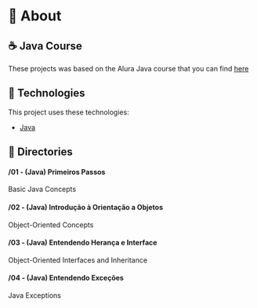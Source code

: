 <div id="about">

# :page_facing_up: About
## :coffee: Java Course
These projects was based on the Alura Java course that you can find <a target="_blank" href="https://www.alura.com.br/">here</a>
</div>

<div id="tecnologies">

## :rocket: Technologies
This project uses these technologies:
- [Java](https://www.java.com/pt_BR/download/)
</div>

<div id="directories">

## :file_folder: Directories
#### /01 - (Java) Primeiros Passos
Basic Java Concepts

#### /02 - (Java) Introdução à Orientação a Objetos
Object-Oriented Concepts

#### /03 - (Java) Entendendo Herança e Interface
Object-Oriented Interfaces and Inheritance 

#### /04 - (Java) Entendendo Exceções
Java Exceptions

</div>
